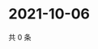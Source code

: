 # 2021-10-06

共 0 条

<!-- BEGIN WEIBO -->
<!-- 最后更新时间 Wed Oct 06 2021 07:01:15 GMT+0800 (China Standard Time) -->

<!-- END WEIBO -->
